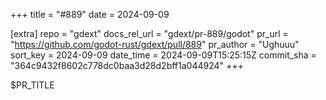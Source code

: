 +++
title = "#889"
date = 2024-09-09

[extra]
repo = "gdext"
docs_rel_url = "gdext/pr-889/godot"
pr_url = "https://github.com/godot-rust/gdext/pull/889"
pr_author = "Ughuuu"
sort_key = 2024-09-09
date_time = 2024-09-09T15:25:15Z
commit_sha = "364c9432f8602c778dc0baa3d28d2bff1a044924"
+++

$PR_TITLE
